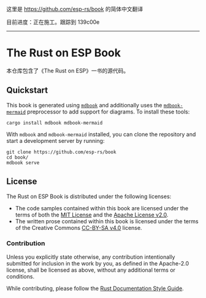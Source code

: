 这里是 https://github.com/esp-rs/book 的简体中文翻译

目前进度：正在施工。跟踪到 139c00e

---

# The Rust on ESP Book

本仓库包含了《The Rust on ESP》一书的源代码。

## Quickstart

This book is generated using [`mdbook`] and additionally uses the [`mdbook-mermaid`] preprocessor to add support for diagrams. To install these tools:

```shell
cargo install mdbook mdbook-mermaid
```

With `mdbook` and `mdbook-mermaid` installed, you can clone the repository and start a development server by running:

```shell
git clone https://github.com/esp-rs/book
cd book/
mdbook serve
```

[`mdbook`]: https://github.com/rust-lang/mdBook
[`mdbook-mermaid`]: https://github.com/badboy/mdbook-mermaid

## License

The Rust on ESP Book is distributed under the following licenses:

- The code samples contained within this book are licensed under the terms of
  both the [MIT License] and the [Apache License v2.0].
- The written prose contained within this book is licensed under the terms of
  the Creative Commons [CC-BY-SA v4.0] license.

[mit license]: ./LICENSE-MIT
[apache license v2.0]: ./LICENSE-APACHE
[cc-by-sa v4.0]: ./LICENSE-CC-BY-SA

### Contribution

Unless you explicitly state otherwise, any contribution intentionally submitted for inclusion in the
work by you, as defined in the Apache-2.0 license, shall be licensed as above, without any
additional terms or conditions.

While contributing, please follow the [Rust Documentation Style Guide](rust-doc-style-guide.md).
